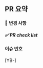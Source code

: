 ## PR 요약
<!-- 해당 pr에서 작업한 내역을 적어주세요. -->

#### 📌 변경 사항
<!-- 변경사항 및 주의 사항 (모듈 설치 등)을 적어주세요. -->

##### ✅ PR check list
<!-- 피드백 받고 싶거나, 공유할 사항을 적어주세요 -->

#### 이슈 번호
<!-- 해결한 이슈 넘버를 붙여주세요. -->
[YB-]


<!-- PR 요청 전 마지막 확인!
- commit message가 적절한지 확인해주세요. 
- 마지막으로 Coding Convention을 준수했는지 확인해주세요.
- 적절한 branch로 요청했는지 확인해주세요.
- Assignees, Label을 붙여주세요.
- 해결한 이슈를 Link 해주세요.
- PR이 승인된 경우 해당 브랜치는 삭제해주세요.
-->